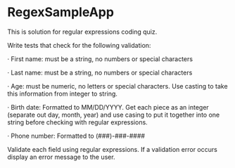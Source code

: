# RegexSampleApp
This is solution for regular expressions coding quiz.

Write tests that check for the following validation:

·         First name: must be a string, no numbers or special characters

·         Last name:  must be a string, no numbers or special characters

·         Age: must be numeric, no letters or special characters. Use casting to take this information from integer to string.

·         Birth date: Formatted to MM/DD/YYYY. Get each piece as an integer (separate out day, month, year) and use casing to put it together into one string before checking with regular expressions.

·         Phone number: Formatted to (###)-###-####

Validate each field using regular expressions. If a validation error occurs display an error message to the user.
